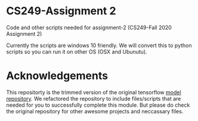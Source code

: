 # CS249-Assignment 2
Code and other scripts needed for assignment-2 (CS249-Fall 2020 Assignment 2)

Currently the scripts are windows 10 friendly. We will convert this to python scripts so you can run it on other OS (OSX and Ubunutu).
# Acknowledgements
This repositorty is the trimmed version of the original tensorflow [model repository](https://github.com/tensorflow/models.git). We refactored the repository to include files/scripts that are needed for you to successfully complete this module. But please do check the original repository for other awesome projects and neccassary files.
